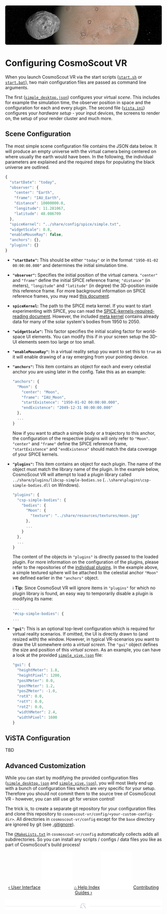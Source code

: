 <p align="center"> 
  <img src ="img/banner-phobos.jpg" />
</p>

# Configuring CosmoScout VR

When you launch CosmoScout VR via the start scripts ([`start.sh`](../config/base/scripts/start.sh) or
[`start.bat`](../config/base/scripts/start.bat)), two main configuration files are passed as command line arguments.

The first ([`simple_desktop.json`](../config/base/scene/simple_desktop.json)) configures your virtual _scene_.
This includes for example the simulation time, the observer position in space and the configuration for each and every plugin.
The second file ([`vista.ini`](../config/base/vista/vista.ini)) configures your _hardware setup_ - your input devices, the screens to render on, the setup of your render cluster and much more. 

## Scene Configuration

The most simple scene configuration file contains the JSON data below. It will produce an empty universe with the virtual camera being centered on where usually the earth would have been. In the following, the individual parameters are explained and the required steps for populating the black universe are outlined.

```javascript
{
  "startDate": "today",
  "observer": {
    "center": "Earth",
    "frame": "IAU_Earth",
    "distance": 10000000.0,
    "longitude": 11.281067,
    "latitude": 48.086709
  },
  "spiceKernel": "../share/config/spice/simple.txt",
  "widgetScale": 0.8,
  "enableMouseRay": false,
  "anchors": {},
  "plugins": {}
}
```

* **`"startDate"`:** This should be either `"today"` or in the format `"1950-01-02 00:00:00.000"` and determines the initial simulation time.
* **`"observer"`:** Specifies the initial position of the virtual camera. `"center"` and `"frame"` define the initial SPICE reference frame; `"distance"` (in meters), `"longitude"` and `"latitude"` (in degree) the 3D-position inside this reference frame. For more background information on SPICE reference frames, you may read [this document](https://naif.jpl.nasa.gov/pub/naif/toolkit_docs/Tutorials/pdf/individual_docs/17_frames_and_coordinate_systems.pdf). 
* **`spiceKernel`:** The path to the SPICE meta kernel. If you want to start experimenting with SPICE, you can read the [SPICE-kernels-required-reading document](https://naif.jpl.nasa.gov/pub/naif/toolkit_docs/C/req/kernel.html). However, the included [meta kernel](../config/spice/simple-linux.txt) contains already data for many of the solar system's bodies from 1950 to 2050.
* **`"widgetScale"`:** This factor specifies the initial scaling factor for world-space UI elements. You can modify this if in your screen setup the 3D-UI elements seem too large or too small.
* **`"enableMouseRay"`:** In a virtual reality setup you want to set this to `true` as it will enable drawing of a ray emerging from your pointing device.
* **`"anchors"`:** This item contains an object for each and every celestial anchor you are using later in the config. Take this as an example:
  ```javascript
  "anchors": {
    "Moon": {
      "center": "Moon",
      "frame": "IAU_Moon",
      "startExistence": "1950-01-02 00:00:00.000",
      "endExistence": "2049-12-31 00:00:00.000"
    },
    ...
  }
  ```
  Now if you want to attach a simple body or a trajectory to this anchor, the configuration of the respective plugins will only refer to `"Moon"`. `"center"` and `"frame"` define the SPICE reference frame, `"startExistence"` and `"endExistence"` should match the data coverage of your SPICE kernels.
* **`"plugins"`:** This item contains an object for each plugin. The name of the object must match the library name of the plugin. In the example below, CosmoScout VR will attempt to load a plugin library called `../share/plugins/libcsp-simple-bodies.so` (`..\share\plugins\csp-simple-bodies.dll` on Windows). 
  ```javascript
  "plugins": {
    "csp-simple-bodies": {
      "bodies": {
        "Moon": {
          "texture": "../share/resources/textures/moon.jpg"
        },
        ...
      }
    },
    ...
  }
  ```
  The content of the objects in `"plugins"` is directly passed to the loaded plugin. For more information on the configuration of the plugins, please refer to the repositories of the [individual plugins](../README.md#Plugins-for-CosmoScout-VR). In the example above, a simple textured sphere will be attached to the celestial anchor `"Moon"` we defined earlier in the `"anchors"` object.

  :information_source: **Tip:** Since CosmoSout VR will ignore items in `"plugins"` for which no plugin library is found, an easy way to temporarily disable a plugin is modifying its name: 
  ```javascript
  ...
  "#csp-simple-bodies": {
  ...
  ```
* **`"gui"`:** This is an optional top-level configuration which is required for virtual reality scenarios.  If omitted, the UI is directly drawn to (and resized with) the window. However, in typical VR-scenarios you want to draw the UI somewhere onto a _virtual screen_. The `"gui"` object defines the size and position of this _virtual screen_. As an example, you can have a look at the provided [`simple_vive.json`](../config/base/scene/simple_vive.json) file:
  ```javascript
  "gui": {
    "heightMeter": 1.8,
    "heightPixel": 1200,
    "posXMeter": 0.0,
    "posYMeter": 1.2,
    "posZMeter": -1.0,
    "rotX": 0.0,
    "rotY": 0.0,
    "rotZ": 0.0,
    "widthMeter": 2.4,
    "widthPixel": 1600
  }
  ```

## ViSTA Configuration

TBD

## Advanced Customization

While you can start by modifying the provided configuration files ([`simple_desktop.json`](../config/base/scene/simple_desktop.json) and [`simple_vive.json`](../config/base/scene/simple_vive.json)), you will most likely end up with a bunch of configuration files which are very specific for your setup. Therefore you should not commit them to the source tree of CosmoScout VR - however, you can still use git for version control!

The trick is, to create a separate git repository for your configuration files and clone this repository to `cosmoscout-vr/config/<your-custom-config-dir>`. All directories in `cosmoscout-vr/config` except for the `base` directory are ignored by git (see [.gitignore](../.gitignore)).

The [`CMakeLists.txt`](../config/CMakeLists.txt) in `cosmoscout-vr/config` automatically collects adds all subdirectories. So you can install any scripts / configs / data files you like as part of CosmoScout's build process!

<p align="center">
  <a href="using.md">&lsaquo; User Interface</a>
  <img src ="img/nav-vspace.svg"/>
  <a href="README.md">&#8962; Help Index</a>
  <img src ="img/nav-vspace.svg"/>
  <a href="contributing.md">Contributing Guides &rsaquo;</a>
</p>

<p align="center"><img src ="img/hr.svg"/></p>